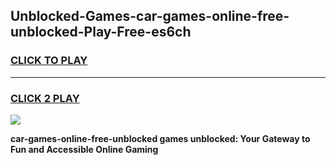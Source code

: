 
## Unblocked-Games-car-games-online-free-unblocked-Play-Free-es6ch
<h3>
<a href="https://premium76.site?title=car-games-online-free-unblocked&ref=19M">CLICK TO PLAY</a></h3>
<hr>

<h3>
<a href="https://premium76.site?title=car-games-online-free-unblocked&ref=19M">CLICK 2 PLAY</a>
  
</h3>

<a href="https://premium76.site?title=car-games-online-free-unblocked&ref=19M"><img src="https://clearcache.store/games.png"></a>


**car-games-online-free-unblocked games unblocked: Your Gateway to Fun and Accessible Online Gaming**
